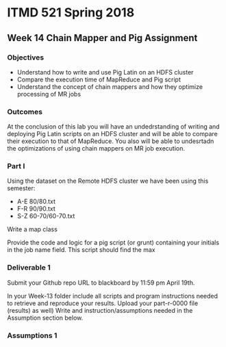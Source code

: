 # ITMD 521 Spring 2018

## Week 14 Chain Mapper and Pig Assignment

### Objectives 

* Understand how to write and use Pig Latin on an HDFS cluster
* Compare the execution time of MapReduce and Pig script 
* Understand the concept of chain mappers and how they optimize processing of MR jobs 

### Outcomes 

At the conclusion of this lab you will have an undedrstanding of writing and deploying Pig Latin scripts on an HDFS cluster and will be able to compare their execution to that of MapReduce.  You also will be able to undesrtadn the optimizations of using chain mappers on MR job execution.

### Part I

Using the dataset on the Remote HDFS cluster we have been using this semester:

* A-E 80/80.txt 
* F-R 90/90.txt 
* S-Z 60-70/60-70.txt 

Write a map class 

Provide the code and logic for a pig script (or grunt) containing your initials in the job name field.  This script should find the max  

### Deliverable 1

Submit your Github repo URL to blackboard by 11:59 pm April 19th.

In your Week-13 folder include all scripts and program instructions needed to retrieve and reproduce your results.  Upload your part-r-0000 file (results) as well)  Write and instruction/assumptions needed in the Assumption section below.

### Assumptions 1


